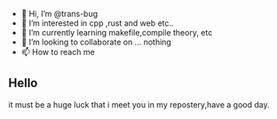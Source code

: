 - 👋 Hi, I’m @trans-bug
- 👀 I’m interested in cpp ,rust and web etc..
- 🌱 I’m currently learning makefile,compile theory, etc
- 💞️ I’m looking to collaborate on ... nothing 
- 📫 How to reach me 

## Hello

it must be a huge luck that i meet you in my repostery,have a good day.

<!---
trans-bug/trans-bug is a ✨ special ✨ repository because its `README.md` (this file) appears on your GitHub profile.
You can click the Preview link to take a look at your changes.
--->
